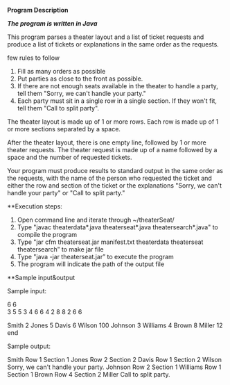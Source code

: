**Program Description**

***The program is written in Java***

This program parses a theater layout and a list of ticket requests and produce a list of tickets or explanations in the same order as the requests.
 
few rules to follow 
1.	Fill as many orders as possible
2.	Put parties as close to the front as possible.
3.	If there are not enough seats available in the theater to handle a party, tell them "Sorry, we can't handle your party."
4.	Each party must sit in a single row in a single section.  If they won't fit, tell them "Call to split party".
 
The theater layout is made up of 1 or more rows.  Each row is made up of 1 or more sections separated by a space.

After the theater layout, there is one empty line, followed by 1 or more theater requests.  The theater request is made up of a name followed by a space and the number of requested tickets.

Your program must produce results to standard output in the same order as the requests, with the name of the person who requested the ticket and either the row and section of the ticket or the explanations "Sorry, we can't handle your party" or "Call to split party."

**Execution steps: 

1. Open command line and iterate through ~/theaterSeat/
2. Type "javac theaterdata\*.java theaterseat\*.java theatersearch\*.java" to compile the program
3. Type "jar cfm theaterseat.jar manifest.txt theaterdata theaterseat theatersearch” to make jar file
3. Type "java -jar theaterseat.jar” to execute the program
4. The program will indicate the path of the output file 

**Sample input&output

Sample input: 

  6 6  
  3 5 5 3 
  4 6 6 4 
  2 8 8 2 
  6 6 

Smith 2 
Jones 5 
Davis 6 
Wilson 100 
Johnson 3 
Williams 4 
Brown 8 
Miller 12
end

Sample output:

Smith Row 1 Section 1 
Jones Row 2 Section 2 
Davis Row 1 Section 2 
Wilson Sorry, we can't handle your party. 
Johnson Row 2 Section 1 
Williams Row 1 Section 1 
Brown Row 4 Section 2 
Miller Call to split party.
